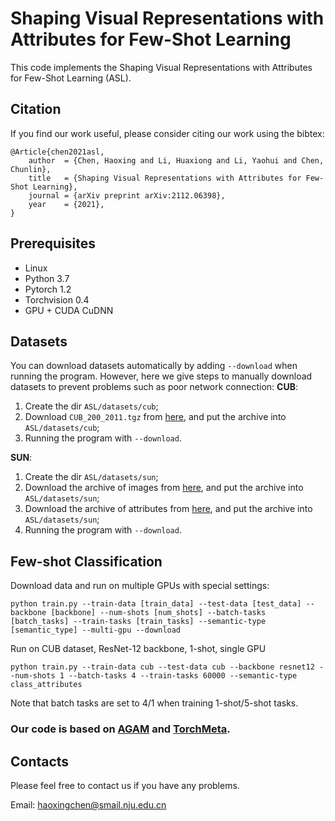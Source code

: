 # Shaping Visual Representations with Attributes for Few-Shot Learning
This code implements the Shaping Visual Representations with Attributes for Few-Shot Learning (ASL).

## Citation
If you find our work useful, please consider citing our work using the bibtex:
```
@Article{chen2021asl,
	author  = {Chen, Haoxing and Li, Huaxiong and Li, Yaohui and Chen, Chunlin},
	title   = {Shaping Visual Representations with Attributes for Few-Shot Learning},
	journal = {arXiv preprint arXiv:2112.06398},
	year    = {2021},
}
```

## Prerequisites
* Linux
* Python 3.7
* Pytorch 1.2
* Torchvision 0.4
* GPU + CUDA CuDNN
## Datasets
You can download datasets automatically by adding `--download` when running the program. However, here we give steps to manually download datasets to prevent problems such as poor network connection:
**CUB**:

1. Create the dir `ASL/datasets/cub`;
2. Download `CUB_200_2011.tgz` from [here](https://drive.google.com/file/d/1hbzc_P1FuxMkcabkgn9ZKinBwW683j45/view), and put the archive into `ASL/datasets/cub`;
3. Running the program with `--download`.

**SUN**:

1. Create the dir `ASL/datasets/sun`;
2. Download the archive of images from [here](http://cs.brown.edu/~gmpatter/Attributes/SUNAttributeDB_Images.tar.gz), and put the archive into `ASL/datasets/sun`;
3. Download the archive of attributes from [here](http://cs.brown.edu/~gmpatter/Attributes/SUNAttributeDB.tar.gz), and put the archive into `ASL/datasets/sun`;
4. Running the program with `--download`.

## Few-shot Classification
Download data and run on multiple GPUs with special settings:

```
python train.py --train-data [train_data] --test-data [test_data] --backbone [backbone] --num-shots [num_shots] --batch-tasks [batch_tasks] --train-tasks [train_tasks] --semantic-type [semantic_type] --multi-gpu --download
```

Run on CUB dataset, ResNet-12 backbone, 1-shot, single GPU

```
python train.py --train-data cub --test-data cub --backbone resnet12 --num-shots 1 --batch-tasks 4 --train-tasks 60000 --semantic-type class_attributes
```

Note that batch tasks are set to 4/1 when training 1-shot/5-shot tasks.

### Our code is based on [AGAM](https://github.com/bighuang624/AGAM) and [TorchMeta](https://github.com/tristandeleu/pytorch-meta).

## Contacts
Please feel free to contact us if you have any problems.

Email: [haoxingchen@smail.nju.edu.cn](haoxingchen@smail.nju.edu.cn)

